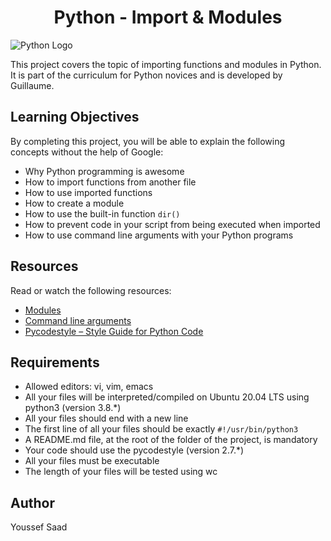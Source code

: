 
<p align="center">
  <h1 align="center">Python - Import & Modules</h1>
  <img src="https://i.gifer.com/9WsD.gif" alt="Python Logo">
</p>

This project covers the topic of importing functions and modules in Python. It is part of the curriculum for Python novices and is developed by Guillaume.

## Learning Objectives

By completing this project, you will be able to explain the following concepts without the help of Google:

- Why Python programming is awesome
- How to import functions from another file
- How to use imported functions
- How to create a module
- How to use the built-in function `dir()`
- How to prevent code in your script from being executed when imported
- How to use command line arguments with your Python programs

## Resources

Read or watch the following resources:

- [Modules](https://docs.python.org/3/tutorial/modules.html)
- [Command line arguments](https://docs.python.org/3/tutorial/stdlib.html#command-line-arguments)
- [Pycodestyle – Style Guide for Python Code](https://pycodestyle.pycqa.org/en/latest/index.html)

## Requirements

- Allowed editors: vi, vim, emacs
- All your files will be interpreted/compiled on Ubuntu 20.04 LTS using python3 (version 3.8.*)
- All your files should end with a new line
- The first line of all your files should be exactly `#!/usr/bin/python3`
- A README.md file, at the root of the folder of the project, is mandatory
- Your code should use the pycodestyle (version 2.7.*)
- All your files must be executable
- The length of your files will be tested using wc

## Author
Youssef Saad